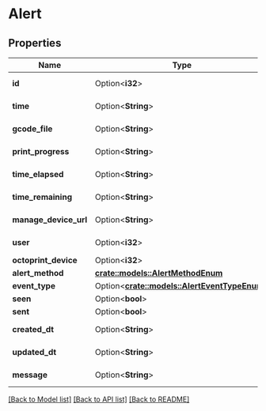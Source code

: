 # Alert

## Properties

Name | Type | Description | Notes
------------ | ------------- | ------------- | -------------
**id** | Option<**i32**> |  | [optional][readonly]
**time** | Option<**String**> |  | [optional][readonly]
**gcode_file** | Option<**String**> |  | [optional][readonly]
**print_progress** | Option<**String**> |  | [optional][readonly]
**time_elapsed** | Option<**String**> |  | [optional][readonly]
**time_remaining** | Option<**String**> |  | [optional][readonly]
**manage_device_url** | Option<**String**> |  | [optional][readonly]
**user** | Option<**i32**> |  | [optional][readonly]
**octoprint_device** | Option<**i32**> |  | [optional]
**alert_method** | [**crate::models::AlertMethodEnum**](AlertMethodEnum.md) |  | 
**event_type** | Option<[**crate::models::AlertEventTypeEnum**](AlertEventTypeEnum.md)> |  | [optional]
**seen** | Option<**bool**> |  | [optional]
**sent** | Option<**bool**> |  | [optional]
**created_dt** | Option<**String**> |  | [optional][readonly]
**updated_dt** | Option<**String**> |  | [optional][readonly]
**message** | Option<**String**> |  | [optional][readonly]

[[Back to Model list]](../README.md#documentation-for-models) [[Back to API list]](../README.md#documentation-for-api-endpoints) [[Back to README]](../README.md)


